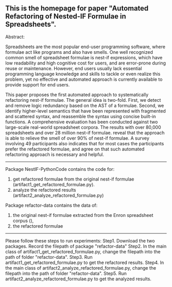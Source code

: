 This is the homepage for paper "Automated Refactoring of Nested-IF Formulae in Spreadsheets". 
----------------------------------------------------------------------------------------------------

Abstract:

Spreadsheets are the most popular end-user programming software, where formulae act like programs and also have smells. One well recognized common smell of spreadsheet formulae is nest-if expressions, which have low readability and high cognitive cost for users, and are error-prone during reuse or maintenance. However, end users usually lack essential programming language knowledge and skills to tackle or even realize this problem, yet no effective and automated approach is currently available to provide support for end users. 

This paper proposes the first automated approach to systematically refactoring nest-if formulae. The general idea is two-fold. First, we detect and remove logic redundancy based on the AST of a formulae. Second, we identify higher-level semantics that have been represented with fragmented and scattered syntax, and reassemble the syntax using concise built-in functions. A comprehensive evaluation has been conducted against two large-scale real-world spreadsheet corpora. The results with over 80,000 spreadsheets and over 28 million nest-if formulae. reveal that the approach is able to relieve the smell of over 90% of nest-if formulae. A survey involving 49 participants also indicates that for most cases the participants prefer the refactored formulae, and agree on that such automated refactoring approach is necessary and helpful.

----------------------------------------------------------------------------------------------------

Package NestIF-PythonCode contains the code for:
1. get refactored formulae from the original nest-if formulae (artifact1_get_refactored_formulae.py).
2. analyze the refactored results (artifact2_analyze_refactored_formulae.py)

Package refactor-data contains the data of:
1. the original nest-if formulae extracted from the Enron spreadsheet corpus (), 
2. the refactored formulae

----------------------------------------------------------------------------------------------------

Please follow these steps to run experiments:
Step1. Download the two packages. Record the filepath of package "refactor-data"
Step2. In the main class of artifact1_get_refactored_formulae.py, change the filepath into the path of folder "refactor-data".
Step3. Run artifact1_get_refactored_formulae.py to get the refactored results.
Step4. In the main class of artifact2_analyze_refactored_formulae.py, change the filepath into the path of folder "refactor-data".
Step5. Run artifact2_analyze_refactored_formulae.py to get the analyzed results.

